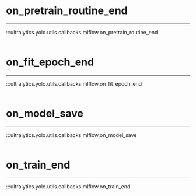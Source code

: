# on_pretrain_routine_end
---
:::ultralytics.yolo.utils.callbacks.mlflow.on_pretrain_routine_end
<br><br>

# on_fit_epoch_end
---
:::ultralytics.yolo.utils.callbacks.mlflow.on_fit_epoch_end
<br><br>

# on_model_save
---
:::ultralytics.yolo.utils.callbacks.mlflow.on_model_save
<br><br>

# on_train_end
---
:::ultralytics.yolo.utils.callbacks.mlflow.on_train_end
<br><br>
